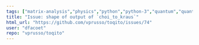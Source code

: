 ```yaml
---
tags: ["matrix-analysis","physics","python","python-3","quantum","quantum-computing","quantum-information","unitaryhack"]
title: "Issue: shape of output of `choi_to_kraus`"
html_url: "https://github.com/vprusso/toqito/issues/74"
user: "dfacoet"
repo: "vprusso/toqito"
---
```


